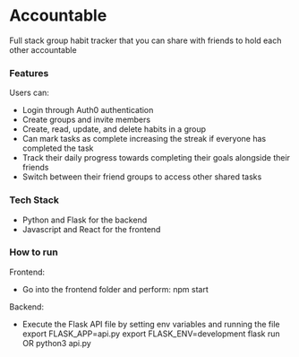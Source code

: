# Accountable
Full stack group habit tracker that you can share with friends to hold each other accountable

### Features
Users can: 
- Login through Auth0 authentication
- Create groups and invite members
- Create, read, update, and delete habits in a group
- Can mark tasks as complete increasing the streak if everyone has completed the task
- Track their daily progress towards completing their goals alongside their friends
- Switch between their friend groups to access other shared tasks

### Tech Stack
- Python and Flask for the backend
- Javascript and React for the frontend

### How to run
Frontend:
 - Go into the frontend folder and perform: npm start

Backend:
- Execute the Flask API file by setting env variables and running the file
    export FLASK_APP=api.py
    export FLASK_ENV=development
    flask run
  OR
  python3 api.py
